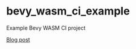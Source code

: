 # bevy_wasm_ci_example
Example Bevy WASM CI project

[Blog post](https://www.mevlyshkin.com/blog/bevy-github-actions/)
